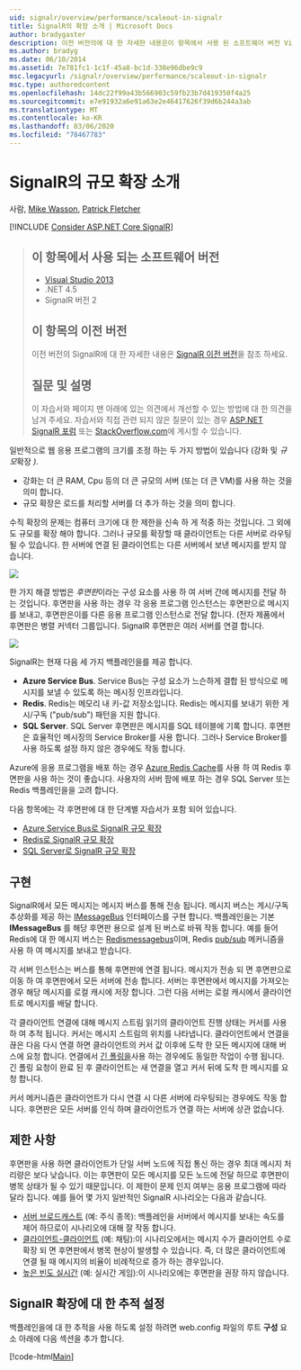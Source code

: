 ```yaml
---
uid: signalr/overview/performance/scaleout-in-signalr
title: SignalR의 확장 소개 | Microsoft Docs
author: bradygaster
description: 이전 버전의에 대 한 자세한 내용은이 항목에서 사용 된 소프트웨어 버전 Visual Studio 2013 .NET 4.5 SignalR 버전 2 이전 버전의 항목을 참조 하세요.
ms.author: bradyg
ms.date: 06/10/2014
ms.assetid: 7e781fc1-1c1f-45a8-bc1d-338e96dbe9c9
msc.legacyurl: /signalr/overview/performance/scaleout-in-signalr
msc.type: authoredcontent
ms.openlocfilehash: 14dc22f99a43b566903c59fb23b7d419350f4a25
ms.sourcegitcommit: e7e91932a6e91a63e2e46417626f39d6b244a3ab
ms.translationtype: MT
ms.contentlocale: ko-KR
ms.lasthandoff: 03/06/2020
ms.locfileid: "78467783"
---
```

# <a name="introduction-to-scaleout-in-signalr"></a>SignalR의 규모 확장 소개

사람, [Mike Wasson](https://github.com/MikeWasson), [Patrick Fletcher](https://github.com/pfletcher)

[!INCLUDE [Consider ASP.NET Core SignalR](~/includes/signalr/signalr-version-disambiguation.md)]

> ## <a name="software-versions-used-in-this-topic"></a>이 항목에서 사용 되는 소프트웨어 버전
>
>
> - [Visual Studio 2013](https://my.visualstudio.com/Downloads?q=visual%20studio%202013)
> - .NET 4.5
> - SignalR 버전 2
>
>
>
> ## <a name="previous-versions-of-this-topic"></a>이 항목의 이전 버전
>
> 이전 버전의 SignalR에 대 한 자세한 내용은 [SignalR 이전 버전](../older-versions/index.md)을 참조 하세요.
>
> ## <a name="questions-and-comments"></a>질문 및 설명
>
> 이 자습서와 페이지 맨 아래에 있는 의견에서 개선할 수 있는 방법에 대 한 의견을 남겨 주세요. 자습서와 직접 관련 되지 않은 질문이 있는 경우 [ASP.NET SignalR 포럼](https://forums.asp.net/1254.aspx/1?ASP+NET+SignalR) 또는 [StackOverflow.com](http://stackoverflow.com/)에 게시할 수 있습니다.

일반적으로 웹 응용 프로그램의 크기를 조정 하는 두 가지 방법이 있습니다 (강화 및 *규모*확장 *).*

- 강화는 더 큰 RAM, Cpu 등의 더 큰 규모의 서버 (또는 더 큰 VM)를 사용 하는 것을 의미 합니다.
- 규모 확장은 로드를 처리할 서버를 더 추가 하는 것을 의미 합니다.

수직 확장의 문제는 컴퓨터 크기에 대 한 제한을 신속 하 게 적중 하는 것입니다. 그 외에도 규모를 확장 해야 합니다. 그러나 규모를 확장할 때 클라이언트는 다른 서버로 라우팅될 수 있습니다. 한 서버에 연결 된 클라이언트는 다른 서버에서 보낸 메시지를 받지 않습니다.

![](scaleout-in-signalr/_static/image1.png)

한 가지 해결 방법은 *후면판*이라는 구성 요소를 사용 하 여 서버 간에 메시지를 전달 하는 것입니다. 후면판을 사용 하는 경우 각 응용 프로그램 인스턴스는 후면판으로 메시지를 보내고, 후면판은이를 다른 응용 프로그램 인스턴스로 전달 합니다. (전자 제품에서 후면판은 병렬 커넥터 그룹입니다. SignalR 후면판은 여러 서버를 연결 합니다.

![](scaleout-in-signalr/_static/image2.png)

SignalR는 현재 다음 세 가지 백플레인을를 제공 합니다.

- **Azure Service Bus**. Service Bus는 구성 요소가 느슨하게 결합 된 방식으로 메시지를 보낼 수 있도록 하는 메시징 인프라입니다.
- **Redis**. Redis는 메모리 내 키-값 저장소입니다. Redis는 메시지를 보내기 위한 게시/구독 ("pub/sub") 패턴을 지원 합니다.
- **SQL Server**. SQL Server 후면판은 메시지를 SQL 테이블에 기록 합니다. 후면판은 효율적인 메시징의 Service Broker를 사용 합니다. 그러나 Service Broker를 사용 하도록 설정 하지 않은 경우에도 작동 합니다.

Azure에 응용 프로그램을 배포 하는 경우 [Azure Redis Cache](https://azure.microsoft.com/services/cache/)를 사용 하 여 Redis 후면판을 사용 하는 것이 좋습니다. 사용자의 서버 팜에 배포 하는 경우 SQL Server 또는 Redis 백플레인을을 고려 합니다.

다음 항목에는 각 후면판에 대 한 단계별 자습서가 포함 되어 있습니다.

- [Azure Service Bus로 SignalR 규모 확장](scaleout-with-windows-azure-service-bus.md)
- [Redis로 SignalR 규모 확장](scaleout-with-redis.md)
- [SQL Server로 SignalR 규모 확장](scaleout-with-sql-server.md)

## <a name="implementation"></a>구현

SignalR에서 모든 메시지는 메시지 버스를 통해 전송 됩니다. 메시지 버스는 게시/구독 추상화를 제공 하는 [IMessageBus](https://msdn.microsoft.com/library/microsoft.aspnet.signalr.messaging.imessagebus(v=vs.100).aspx) 인터페이스를 구현 합니다. 백플레인을는 기본 **IMessageBus** 를 해당 후면판 용으로 설계 된 버스로 바꿔 작동 합니다. 예를 들어 Redis에 대 한 메시지 버스는 [Redismessagebus](https://msdn.microsoft.com/library/microsoft.aspnet.signalr.redis.redismessagebus(v=vs.100).aspx)이며, Redis [pub/sub](http://redis.io/topics/pubsub) 메커니즘을 사용 하 여 메시지를 보내고 받습니다.

각 서버 인스턴스는 버스를 통해 후면판에 연결 됩니다. 메시지가 전송 되 면 후면판으로 이동 하 여 후면판에서 모든 서버에 전송 합니다. 서버는 후면판에서 메시지를 가져오는 경우 해당 메시지를 로컬 캐시에 저장 합니다. 그런 다음 서버는 로컬 캐시에서 클라이언트로 메시지를 배달 합니다.

각 클라이언트 연결에 대해 메시지 스트림 읽기의 클라이언트 진행 상태는 커서를 사용 하 여 추적 됩니다. 커서는 메시지 스트림의 위치를 나타냅니다. 클라이언트에서 연결을 끊은 다음 다시 연결 하면 클라이언트의 커서 값 이후에 도착 한 모든 메시지에 대해 버스에 요청 합니다. 연결에서 [긴 폴링을](../getting-started/introduction-to-signalr.md#transports)사용 하는 경우에도 동일한 작업이 수행 됩니다. 긴 폴링 요청이 완료 된 후 클라이언트는 새 연결을 열고 커서 뒤에 도착 한 메시지를 요청 합니다.

커서 메커니즘은 클라이언트가 다시 연결 시 다른 서버에 라우팅되는 경우에도 작동 합니다. 후면판은 모든 서버를 인식 하며 클라이언트가 연결 하는 서버에 상관 없습니다.

## <a name="limitations"></a>제한 사항

후면판을 사용 하면 클라이언트가 단일 서버 노드에 직접 통신 하는 경우 최대 메시지 처리량은 보다 낮습니다. 이는 후면판이 모든 메시지를 모든 노드에 전달 하므로 후면판이 병목 상태가 될 수 있기 때문입니다. 이 제한이 문제 인지 여부는 응용 프로그램에 따라 달라 집니다. 예를 들어 몇 가지 일반적인 SignalR 시나리오는 다음과 같습니다.

- [서버 브로드캐스트](../getting-started/tutorial-server-broadcast-with-signalr.md) (예: 주식 종목): 백플레인을 서버에서 메시지를 보내는 속도를 제어 하므로이 시나리오에 대해 잘 작동 합니다.
- [클라이언트-클라이언트](../getting-started/tutorial-getting-started-with-signalr.md) (예: 채팅):이 시나리오에서는 메시지 수가 클라이언트 수로 확장 되 면 후면판에서 병목 현상이 발생할 수 있습니다. 즉, 더 많은 클라이언트에 연결 될 때 메시지의 비율이 비례적으로 증가 하는 경우입니다.
- [높은 빈도 실시간](../getting-started/tutorial-high-frequency-realtime-with-signalr.md) (예: 실시간 게임):이 시나리오에는 후면판을 권장 하지 않습니다.

## <a name="enabling-tracing-for-signalr-scaleout"></a>SignalR 확장에 대 한 추적 설정

백플레인을에 대 한 추적을 사용 하도록 설정 하려면 web.config 파일의 루트 **구성** 요소 아래에 다음 섹션을 추가 합니다.

[!code-html[Main](scaleout-in-signalr/samples/sample1.html)]
